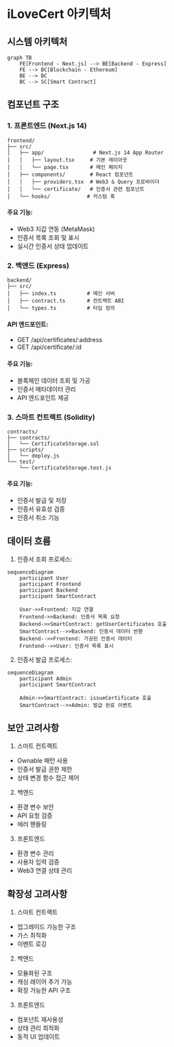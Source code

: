# iLoveCert 아키텍처

## 시스템 아키텍처

```mermaid
graph TB
    FE[Frontend - Next.js] --> BE[Backend - Express]
    FE --> BC[Blockchain - Ethereum]
    BE --> BC
    BC --> SC[Smart Contract]
```

## 컴포넌트 구조

### 1. 프론트엔드 (Next.js 14)
```
frontend/
├── src/
│   ├── app/                # Next.js 14 App Router
│   │   ├── layout.tsx     # 기본 레이아웃
│   │   └── page.tsx       # 메인 페이지
│   ├── components/        # React 컴포넌트
│   │   ├── providers.tsx  # Web3 & Query 프로바이더
│   │   └── certificate/   # 인증서 관련 컴포넌트
│   └── hooks/            # 커스텀 훅
```

#### 주요 기능:
- Web3 지갑 연동 (MetaMask)
- 인증서 목록 조회 및 표시
- 실시간 인증서 상태 업데이트

### 2. 백엔드 (Express)
```
backend/
├── src/
│   ├── index.ts          # 메인 서버
│   ├── contract.ts       # 컨트랙트 ABI
│   └── types.ts          # 타입 정의
```

#### API 엔드포인트:
- GET /api/certificates/:address
- GET /api/certificate/:id

#### 주요 기능:
- 블록체인 데이터 조회 및 가공
- 인증서 메타데이터 관리
- API 엔드포인트 제공

### 3. 스마트 컨트랙트 (Solidity)
```
contracts/
├── contracts/
│   └── CertificateStorage.sol
├── scripts/
│   └── deploy.js
└── test/
    └── CertificateStorage.test.js
```

#### 주요 기능:
- 인증서 발급 및 저장
- 인증서 유효성 검증
- 인증서 취소 기능

## 데이터 흐름

1. 인증서 조회 프로세스:
```mermaid
sequenceDiagram
    participant User
    participant Frontend
    participant Backend
    participant SmartContract
    
    User->>Frontend: 지갑 연결
    Frontend->>Backend: 인증서 목록 요청
    Backend->>SmartContract: getUserCertificates 호출
    SmartContract-->>Backend: 인증서 데이터 반환
    Backend-->>Frontend: 가공된 인증서 데이터
    Frontend-->>User: 인증서 목록 표시
```

2. 인증서 발급 프로세스:
```mermaid
sequenceDiagram
    participant Admin
    participant SmartContract
    
    Admin->>SmartContract: issueCertificate 호출
    SmartContract-->>Admin: 발급 완료 이벤트
```

## 보안 고려사항

1. 스마트 컨트랙트
- Ownable 패턴 사용
- 인증서 발급 권한 제한
- 상태 변경 함수 접근 제어

2. 백엔드
- 환경 변수 보안
- API 요청 검증
- 에러 핸들링

3. 프론트엔드
- 환경 변수 관리
- 사용자 입력 검증
- Web3 연결 상태 관리

## 확장성 고려사항

1. 스마트 컨트랙트
- 업그레이드 가능한 구조
- 가스 최적화
- 이벤트 로깅

2. 백엔드
- 모듈화된 구조
- 캐싱 레이어 추가 가능
- 확장 가능한 API 구조

3. 프론트엔드
- 컴포넌트 재사용성
- 상태 관리 최적화
- 동적 UI 업데이트 